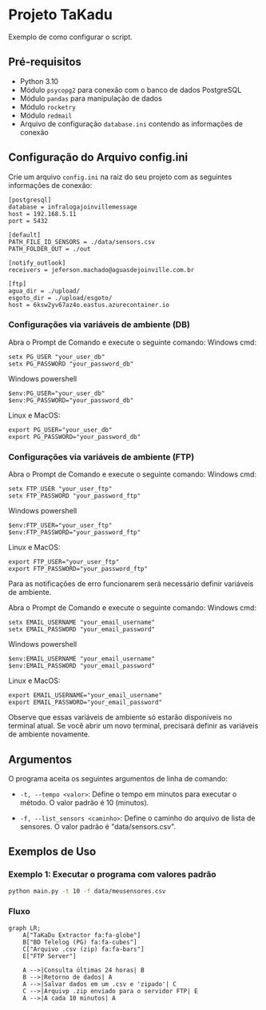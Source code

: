 <div class="markdown prose w-full break-words dark:prose-invert dark">
<h1>Projeto TaKadu</h1>
<p>Exemplo de como configurar o script.</p>

<h2>Pré-requisitos</h2>
<ul><li>Python 3.10</li>
<li>Módulo <code>psycopg2</code> para conexão com o banco de dados PostgreSQL</li>
<li>Módulo <code>pandas</code> para manipulação de dados</li>
<li>Módulo <code>rocketry</code></li>
<li>Módulo <code>redmail</code></li>
<li>Arquivo de configuração <code>database.ini</code> contendo as informações de conexão</li></ul>

<h2>Configuração do Arquivo config.ini</h2>
<p>Crie um arquivo <code>config.ini</code> na raiz do seu projeto com as seguintes informações de conexão:</p>

```text
[postgresql]
database = infralogajoinvillemessage
host = 192.168.5.11
port = 5432

[default]
PATH_FILE_ID_SENSORS = ./data/sensors.csv
PATH_FOLDER_OUT = ./out

[notify_outlook]
receivers = jeferson.machado@aguasdejoinville.com.br

[ftp]
agua_dir = ./upload/
esgoto_dir = ./upload/esgoto/
host = 6ksw2yv67az4o.eastus.azurecontainer.io
```

<h3>Configurações via variáveis de ambiente (DB)</h3>

Abra o Prompt de Comando e execute o seguinte comando:
Windows cmd:
```shell
setx PG_USER "your_user_db"
setx PG_PASSWORD "your_password_db"
```
Windows powershell
```shell
$env:PG_USER="your_user_db"
$env:PG_PASSWORD="your_password_db"
```
Linux e MacOS:
```shell
export PG_USER="your_user_db"
export PG_PASSWORD="your_password_db"
```

<h3>Configurações via variáveis de ambiente (FTP)</h3>

Abra o Prompt de Comando e execute o seguinte comando:
Windows cmd:
```shell
setx FTP_USER "your_user_ftp"
setx FTP_PASSWORD "your_password_ftp"
```
Windows powershell
```shell
$env:FTP_USER="your_user_ftp"
$env:FTP_PASSWORD="your_password_ftp"
```
Linux e MacOS:
```shell
export FTP_USER="your_user_ftp"
export FTP_PASSWORD="your_password_ftp"
```

<p> Para as notificações de erro funcionarem será necessário definir variáveis de ambiente.</p>

Abra o Prompt de Comando e execute o seguinte comando:
Windows cmd:
```shell
setx EMAIL_USERNAME "your_email_username"
setx EMAIL_PASSWORD "your_email_password"
```
Windows powershell
```shell
$env:EMAIL_USERNAME "your_email_username"
$env:EMAIL_PASSWORD "your_email_password"
```
Linux e MacOS:
```shell
export EMAIL_USERNAME="your_email_username"
export EMAIL_PASSWORD="your_email_password"
```

Observe que essas variáveis de ambiente só estarão disponíveis no terminal atual. Se você abrir um novo terminal, precisará definir as variáveis de ambiente novamente.


## Argumentos

O programa aceita os seguintes argumentos de linha de comando:

- `-t, --tempo <valor>`: Define o tempo em minutos para executar o método. O valor padrão é 10 (minutos).

- `-f, --list_sensors <caminho>`: Define o caminho do arquivo de lista de sensores. O valor padrão é "data/sensors.csv".

## Exemplos de Uso

### Exemplo 1: Executar o programa com valores padrão

```bash
python main.py -t 10 -f data/meusensores.csv
```


### Fluxo

```mermaid
graph LR;
    A["TaKaDu Extractor fa:fa-globe"]
    B["BD Telelog (PG) fa:fa-cubes"]
    C["Arquivo .csv (zip) fa:fa-bars"]
    E["FTP Server"]
    
    A -->|Consulta últimas 24 horas| B
    B -->|Retorno de dados| A
    A -->|Salvar dados em um .csv e 'zipado'| C
    C -->|Arquivp .zip enviado para o servidor FTP| E
    A -->|A cada 10 minutos| A

```